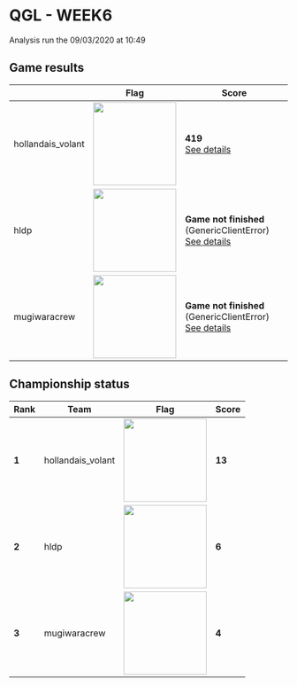 # QGL - WEEK6

Analysis run the 09/03/2020 at 10:49

## Game results

||Flag|Score|
|--|--|--|
|hollandais_volant|<img src="../../flags/hollandais_volant.png" width="150" height="" />|**419**<br>[See details](./pool-2/hollandais_volant.log)|
|hldp|<img src="../../flags/hldp.png" width="150" height="" />|**Game not finished** (GenericClientError)<br>[See details](./pool-0/hldp.log)|
|mugiwaracrew|<img src="../../flags/mugiwaracrew.png" width="150" height="" />|**Game not finished** (GenericClientError)<br>[See details](./pool-1/mugiwaracrew.log)|
## Championship status

|Rank|Team|Flag|Score|
|--|--|--|--|
|**1**|hollandais_volant|<img src="../../flags/hollandais_volant.png" width="150" height="" />|**13**|
|**2**|hldp|<img src="../../flags/hldp.png" width="150" height="" />|**6**|
|**3**|mugiwaracrew|<img src="../../flags/mugiwaracrew.png" width="150" height="" />|**4**|
